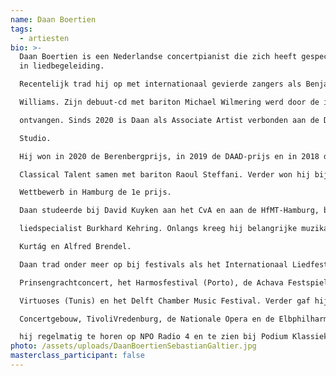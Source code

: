 ```yaml
---
name: Daan Boertien
tags:
  - artiesten
bio: >-
  Daan Boertien is een Nederlandse concertpianist die zich heeft gespecialiseerd
  in liedbegeleiding.

  Recentelijk trad hij op met internationaal gevierde zangers als Benjamin Appl en Roderick

  Williams. Zijn debuut-cd met bariton Michael Wilmering werd door de internationale pers lovend

  ontvangen. Sinds 2020 is Daan als Associate Artist verbonden aan de Dutch National Opera

  Studio.

  Hij won in 2020 de Berenbergprijs, in 2019 de DAAD-prijs en in 2018 de publieksprijs van Dutch

  Classical Talent samen met bariton Raoul Steffani. Verder won hij bij het Gustav-Mahler-

  Wettbewerb in Hamburg de 1e prijs.

  Daan studeerde bij David Kuyken aan het CvA en aan de HfMT-Hamburg, bij de Duitse

  liedspecialist Burkhard Kehring. Onlangs kreeg hij belangrijke muzikale impulsen van György

  Kurtág en Alfred Brendel.

  Daan trad onder meer op bij festivals als het Internationaal Liedfestival Zeist, het

  Prinsengrachtconcert, het Harmosfestival (Porto), de Achava Festspiele (Weimar), Festival Jeunes

  Virtuoses (Tunis) en het Delft Chamber Music Festival. Verder gaf hij concerten in het

  Concertgebouw, TivoliVredenburg, de Nationale Opera en de Elbphilharmonie in Hamburg. Ook is

  hij regelmatig te horen op NPO Radio 4 en te zien bij Podium Klassiek.
photo: /assets/uploads/DaanBoertienSebastianGaltier.jpg
masterclass_participant: false
---
```

